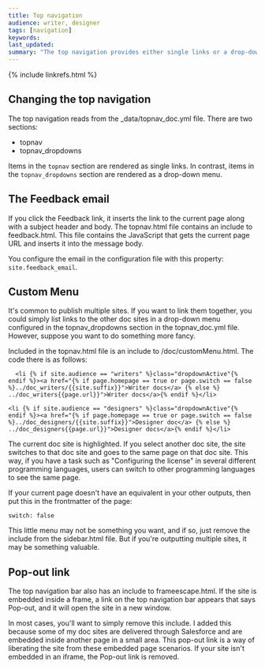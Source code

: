 ```yaml
---
title: Top navigation
audience: writer, designer
tags: [navigation]
keywords:
last_updated:
summary: "The top navigation provides either single links or a drop-down menu. There are some other features, such as a feedback email, custom menu, and popout link."
---
```

{% include linkrefs.html %}

## Changing the top navigation

The top navigation reads from the \_data/topnav_doc.yml file. There are two sections:

* topnav
* topnav_dropdowns

Items in the `topnav` section are rendered as single links. In contrast, items in the `topnav_dropdowns` section are rendered as a drop-down menu.

## The Feedback email

If you click the Feedback link, it inserts the link to the current page along with a subject header and body. The topnav.html file contains an include to feedback.html. This file contains the JavaScript that gets the current page URL and inserts it into the message body.

You configure the email in the configuration file with this property: `site.feedback_email`.

## Custom Menu

It's common to publish multiple sites. If you want to link them together, you could simply list links to the other doc sites in a drop-down menu configured in the topnav_dropdowns section in the topnav_doc.yml file. However, suppose you want to do something more fancy.

Included in the topnav.html file is an include to /doc/customMenu.html. The code there is as follows:

```
  <li {% if site.audience == "writers" %}class="dropdownActive"{% endif %}><a href="{% if page.homepage == true or page.switch == false %}../doc_writers/{{site.suffix}}">Writer docs</a> {% else %} ../doc_writers{{page.url}}">Writer docs</a>{% endif %}</li>

<li {% if site.audience == "designers" %}class="dropdownActive"{% endif %}><a href="{% if page.homepage == true or page.switch == false %}../doc_designers/{{site.suffix}}">Designer doc</a> {% else %} ../doc_designers{{page.url}}">Designer docs</a>{% endif %}</li>
```

The current doc site is highlighted. If you select another doc site, the site switches to that doc site and goes to the same page on that doc site. This way, if you have a task such as "Configuring the license" in several different programming languages, users can switch to other programming languages to see the same page.

If your current page doesn't have an equivalent in your other outputs, then put this in the frontmatter of the page:

```
switch: false
```

This little menu may not be something you want, and if so, just remove the include from the sidebar.html file. But if you're outputting multiple sites, it may be something valuable.

## Pop-out link

The top navigation bar also has an include to frameescape.html. If the site is embedded inside a frame, a link on the top navigation bar appears that says Pop-out, and it will open the site in a new window. 

In most cases, you'll want to simply remove this include. I added this because some of my doc sites are delivered through Salesforce and are embedded inside another page in a small area. This pop-out link is a way of liberating the site from these embedded page scenarios. If your site isn't embedded in an iframe, the Pop-out link is removed.


